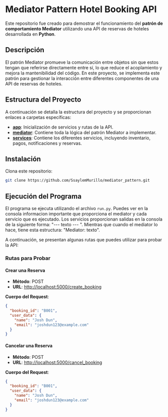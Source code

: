 # Mediator Pattern Hotel Booking API

Este repositorio fue creado para demostrar el funcionamiento del **patrón de comportamiento Mediator** utilizando una API de reservas de hoteles desarrollada en **Python**.

## Descripción

El patrón Mediator promueve la comunicación entre objetos sin que estos tengan que referirse directamente entre sí, lo que reduce el acoplamiento y mejora la mantenibilidad del código. En este proyecto, se implementa este patrón para gestionar la interacción entre diferentes componentes de una API de reservas de hoteles.

## Estructura del Proyecto

A continuación se detalla la estructura del proyecto y se proporcionan enlaces a carpetas específicas:

- **[app](https://github.com/SsaylemMurillo/mediator_pattern/tree/main/hotel_booking_api/app)**: Inicialización de servicios y rutas de la API.
- **[mediator](https://github.com/SsaylemMurillo/mediator_pattern/tree/main/hotel_booking_api/mediator)**: Contiene toda la lógica del patrón Mediator a implementar.
- **[services](https://github.com/SsaylemMurillo/mediator_pattern/tree/main/hotel_booking_api/services)**: Contiene los diferentes servicios, incluyendo inventario, pagos, notificaciones y reservas.

## Instalación

Clona este repositorio:
```bash
git clone https://github.com/SsaylemMurillo/mediator_pattern.git
```
## Ejecución del Programa

El programa se ejecuta utilizando el archivo `run.py`. Puedes ver en la consola informacion importante que proporciona el mediator y cada servicio que es ejecutado. Los servicios proporcionan salidas en la consola de la siguiente forma: "--- texto --- ". Mientras que cuando el mediator lo hace, tiene esta estructura: "Mediator: texto".

A continuación, se presentan algunas rutas que puedes utilizar para probar la API:

### Rutas para Probar

#### Crear una Reserva

- **Método**: POST  
- **URL**: [http://localhost:5000/create_booking](http://localhost:5000/create_booking)

**Cuerpo del Request**:
```json
{
  "booking_id": "B001",
  "user_data": {
    "name": "Josh Dun",
    "email": "joshdun123@example.com"
  }
}
```

#### Cancelar una Reserva

- **Método**: POST  
- **URL**: [http://localhost:5000/cancel_booking](http://localhost:5000/cancel_booking)

**Cuerpo del Request**:
```json
{
  "booking_id": "B001",
  "user_data": {
    "name": "Josh Dun",
    "email": "joshdun123@example.com"
  }
}
```
